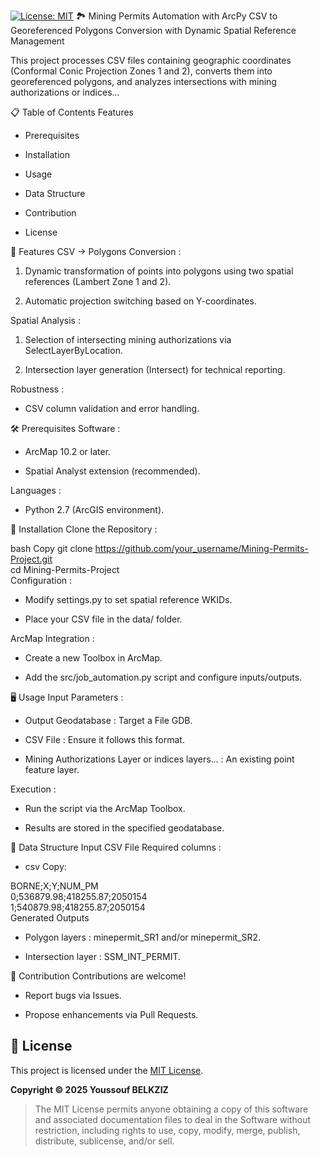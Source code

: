 
[![License: MIT](https://img.shields.io/badge/License-MIT-yellow.svg)](https://opensource.org/licenses/MIT) 
🏞️ Mining Permits Automation with ArcPy
CSV to Georeferenced Polygons Conversion with Dynamic Spatial Reference Management

This project processes CSV files containing geographic coordinates (Conformal Conic Projection Zones 1 and 2), converts them into georeferenced polygons, and analyzes intersections with mining authorizations or indices...

📋 Table of Contents
Features

- Prerequisites

- Installation

- Usage

- Data Structure

- Contribution

- License

🚀 Features
CSV → Polygons Conversion :

1. Dynamic transformation of points into polygons using two spatial references (Lambert Zone 1 and 2).

2. Automatic projection switching based on Y-coordinates.

Spatial Analysis :

1. Selection of intersecting mining authorizations via SelectLayerByLocation.

2. Intersection layer generation (Intersect) for technical reporting.

Robustness :

* CSV column validation and error handling.

🛠️ Prerequisites
Software :

* ArcMap 10.2 or later.

* Spatial Analyst extension (recommended).

Languages :

* Python 2.7 (ArcGIS environment).

🔧 Installation
Clone the Repository :

bash
Copy
git clone https://github.com/your_username/Mining-Permits-Project.git  
cd Mining-Permits-Project  
Configuration :

- Modify settings.py to set spatial reference WKIDs.

- Place your CSV file in the data/ folder.

ArcMap Integration :

- Create a new Toolbox in ArcMap.

- Add the src/job_automation.py script and configure inputs/outputs.

🖥️ Usage
Input Parameters :

- Output Geodatabase : Target a File GDB.

- CSV File : Ensure it follows this format.

- Mining Authorizations Layer or indices layers... : An existing point feature layer.

Execution :

- Run the script via the ArcMap Toolbox.

- Results are stored in the specified geodatabase.

📂 Data Structure
Input CSV File
Required columns :

- csv Copy:

BORNE;X;Y;NUM_PM  
0;536879.98;418255.87;2050154  
1;540879.98;418255.87;2050154  
Generated Outputs

- Polygon layers : minepermit_SR1 and/or minepermit_SR2.

- Intersection layer : SSM_INT_PERMIT.

🤝 Contribution
Contributions are welcome!

- Report bugs via Issues.

- Propose enhancements via Pull Requests.

## 📄 License  
This project is licensed under the [MIT License](LICENSE).  

**Copyright © 2025 Youssouf BELKZIZ**  
> The MIT License permits anyone obtaining a copy of this software and associated documentation files to deal in the Software without restriction, including rights to use, copy, modify, merge, publish, distribute, sublicense, and/or sell. 